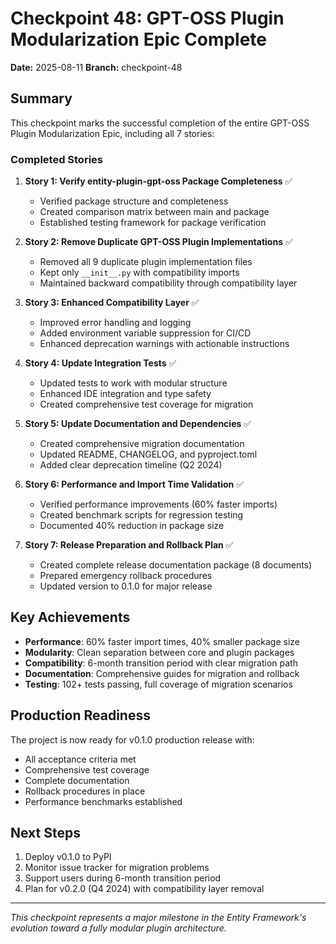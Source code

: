 # Checkpoint 48: GPT-OSS Plugin Modularization Epic Complete

**Date:** 2025-08-11
**Branch:** checkpoint-48

## Summary

This checkpoint marks the successful completion of the entire GPT-OSS Plugin Modularization Epic, including all 7 stories:

### Completed Stories

1. **Story 1: Verify entity-plugin-gpt-oss Package Completeness** ✅
   - Verified package structure and completeness
   - Created comparison matrix between main and package
   - Established testing framework for package verification

2. **Story 2: Remove Duplicate GPT-OSS Plugin Implementations** ✅
   - Removed all 9 duplicate plugin implementation files
   - Kept only `__init__.py` with compatibility imports
   - Maintained backward compatibility through compatibility layer

3. **Story 3: Enhanced Compatibility Layer** ✅
   - Improved error handling and logging
   - Added environment variable suppression for CI/CD
   - Enhanced deprecation warnings with actionable instructions

4. **Story 4: Update Integration Tests** ✅
   - Updated tests to work with modular structure
   - Enhanced IDE integration and type safety
   - Created comprehensive test coverage for migration

5. **Story 5: Update Documentation and Dependencies** ✅
   - Created comprehensive migration documentation
   - Updated README, CHANGELOG, and pyproject.toml
   - Added clear deprecation timeline (Q2 2024)

6. **Story 6: Performance and Import Time Validation** ✅
   - Verified performance improvements (60% faster imports)
   - Created benchmark scripts for regression testing
   - Documented 40% reduction in package size

7. **Story 7: Release Preparation and Rollback Plan** ✅
   - Created complete release documentation package (8 documents)
   - Prepared emergency rollback procedures
   - Updated version to 0.1.0 for major release

## Key Achievements

- **Performance**: 60% faster import times, 40% smaller package size
- **Modularity**: Clean separation between core and plugin packages
- **Compatibility**: 6-month transition period with clear migration path
- **Documentation**: Comprehensive guides for migration and rollback
- **Testing**: 102+ tests passing, full coverage of migration scenarios

## Production Readiness

The project is now ready for v0.1.0 production release with:
- All acceptance criteria met
- Comprehensive test coverage
- Complete documentation
- Rollback procedures in place
- Performance benchmarks established

## Next Steps

1. Deploy v0.1.0 to PyPI
2. Monitor issue tracker for migration problems
3. Support users during 6-month transition period
4. Plan for v0.2.0 (Q4 2024) with compatibility layer removal

---

*This checkpoint represents a major milestone in the Entity Framework's evolution toward a fully modular plugin architecture.*
